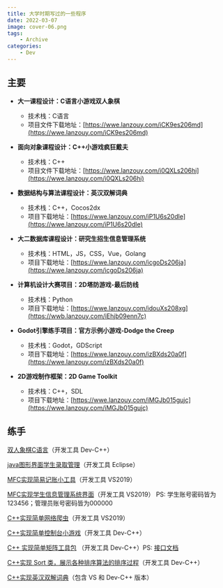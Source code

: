 ```yaml
---
title: 大学时期写过的一些程序
date: 2022-03-07		
image: cover-06.png
tags: 
    - Archive
categories:
    - Dev
---
```


## 主要

- **大一课程设计：C语言小游戏双人象棋**
  - 技术栈：C语言
  - 项目文件下载地址：[https://wwe.lanzouy.com/iCK9es206md](https://wwe.lanzouy.com/iCK9es206md)



- **面向对象课程设计：C++小游戏疯狂戴夫**
  - 技术栈：C++
  - 项目文件下载地址：[https://wwe.lanzouy.com/i0QXLs206hi](https://wwe.lanzouy.com/i0QXLs206hi)



- **数据结构与算法课程设计：英汉双解词典**
  - 技术栈：C++，Cocos2dx
  - 项目下载地址：[https://wwe.lanzouy.com/iP1U6s20dle](https://wwe.lanzouy.com/iP1U6s20dle)



- **大二数据库课程设计：研究生招生信息管理系统**
  - 技术栈：HTML，JS，CSS，Vue，Golang
  - 项目下载地址：[https://wwe.lanzouy.com/icgoDs206ja](https://wwe.lanzouy.com/icgoDs206ja)



- **计算机设计大赛项目：2D塔防游戏-最后防线**
  - 技术栈：Python
  - 项目下载地址：[https://wwe.lanzouy.com/idouXs208xg](https://wwb.lanzouy.com/iEhjb09enn7c)



- **Godot引擎练手项目：官方示例小游戏-Dodge the Creep**
  - 技术栈：Godot，GDScript
  - 项目下载地址：[https://wwe.lanzouy.com/izBXds20a0f](https://wwe.lanzouy.com/izBXds20a0f)



- **2D游戏制作框架：2D Game Toolkit**
  - 技术栈：C++，SDL
  - 项目下载地址：[https://wwe.lanzouy.com/iMGJb015gujc](https://wwe.lanzouy.com/iMGJb015gujc)



## 练手

[双人象棋C语言](https://wws.lanzoux.com/ihaWPhwhn7g)（开发工具 Dev-C++）

[java图形界面学生录取管理](https://wws.lanzoux.com/iiggBj5llfg)（开发工具 Eclipse）

[MFC实现简易记账小工具](https://wws.lanzoux.com/iUvmNj5mhtc)（开发工具 VS2019）

[MFC实现学生信息管理系统界面](https://wws.lanzoux.com/ivMaIj5mn0j)（开发工具 VS2019） PS: 学生账号密码皆为123456；管理员账号密码皆为000000

[C++实现简单网络爬虫](https://wws.lanzoux.com/iJ3zXj5mjrc)（开发工具 VS2019）

[C++实现简单控制台小游戏](https://wws.lanzoux.com/iBo1Sj5mnva)（开发工具 Dev-C++）

[C++ 实现简单矩阵工具包](https://wws.lanzoux.com/ivemkj5nqng) （开发工具 Dev-C++）PS: [接口文档](https://blog.csdn.net/weixin_45711556/article/details/109247164)

[C++实现 Sort 类，展示各种排序算法的排序过程](https://wws.lanzoux.com/ihK4Cj89ded)（开发工具 Dev-C++）

[C++实现英汉双解词典]( https://wws.lanzoux.com/ikyCjk4ymvg )（包含 VS 和 Dev-C++ 版本）
